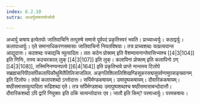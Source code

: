 ```yaml
---
index: 6.2.10
sutra: अध्वर्युकषाययोर्जातौ

---
```

अध्वर्यु कषाय इत्येतयोः जातिवाचिनि तत्पुरुषे समासे पूर्वपदं प्रकृतिस्वरं भवति। प्राच्याध्वर्युः। कठाद्वर्युः। कलापाध्वर्युः। एते समानाधिकरणसमासाः जातिवाचिनो नियतविषयाः। तत्र प्राच्यशब्दः यत्प्रत्ययान्त आद्युदात्तः। कठशब्दः पचाद्यचि व्युत्पादितः। ततः कठेन प्रोक्तम् इति वैशम्पायनान्तेवासिभ्यश्च [[4|3|104]] इति णिनिः, तस्य कठचरकाल् लुक् [[4|3|107]] इति लुक्। कलापिना प्रोक्तम् इति कलापिनो ऽण् [[4|3|108]], तस्मिनिनण्यनपत्ये [[6|4|164]] इति प्रकृतिभावे प्राप्ते नान्तस्य टिलोपे सब्रह्मचारिपीठसर्पिकलापिकौथुमितैतिलिजाजलिल. अङ्गलिशिलालिशिखण्डिसूकरसद्मसुपर्वणामुपसङ्ख्यानम् इति टिलोपः। तदेवं कलापशब्दो ऽन्तोदात्तः। सर्पिर्मण्डकषायम्। उमापुष्पकषायम्। दौवारिककषायम्। षष्ठीसमासव्युत्पादिता रूढिशब्दा एते। तत्र सर्पिर्मण्डशब्दः उमापुष्पशब्दश्च षष्ठीसमासाबन्दोदात्तौ। दौवारिकशब्दो ऽपि द्वारि नियुक्तः इति ठकि सत्यन्तोदात्तः एव। जातौ इति किम्? परमाध्वर्युः। परमकषायः।